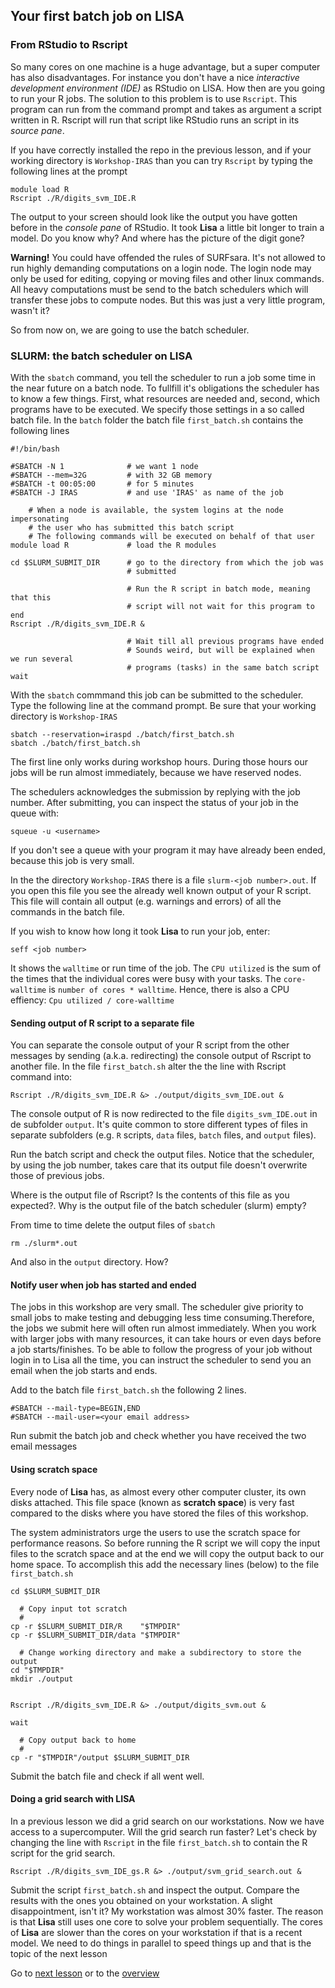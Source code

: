 ## Your first batch job on LISA

### From RStudio to Rscript

So many cores on one machine is a huge advantage, but a super computer has also disadvantages.
For instance you don't have a nice _interactive development environment (IDE)_ as RStudio on LISA. How then are you going to run your R jobs. The solution to this problem is to use `Rscript`.
This program can run from the command prompt and takes as argument a script written in R. Rscript will run that script like RStudio runs an script in its _source pane_.

If you have correctly installed the repo in the previous lesson, and if your working directory is `Workshop-IRAS` than you can try `Rscript` by typing the following lines at the prompt

```
module load R
Rscript ./R/digits_svm_IDE.R
```

The output to your screen should look like the output you have gotten before in the _console pane_ of RStudio. It took **Lisa** a little bit longer to train a model. Do you know why? And where has the picture of the digit gone?

**Warning!** You could have offended the rules of SURFsara. It's not allowed to run highly demanding computations on a login node. The login node may only be used for editing, copying or moving files and other linux commands. All heavy computations must be send to the batch schedulers which will transfer these jobs to compute nodes. But this was just a very little program, wasn't it?

So from now on, we are going to use the batch scheduler. 

### SLURM: the batch scheduler on LISA

With the `sbatch` command, you tell the scheduler to run a job some time in the near future on a batch node. To fullfill it's obligations the scheduler has to know a few things. First, what resources are needed and, second, which programs have to be executed. We specify those settings in a so called batch file. In the `batch` folder the batch file `first_batch.sh` contains the following lines

```
#!/bin/bash           
                    
#SBATCH -N 1              # we want 1 node
#SBATCH --mem=32G         # with 32 GB memory
#SBATCH -t 00:05:00       # for 5 minutes
#SBATCH -J IRAS           # and use 'IRAS' as name of the job

    # When a node is available, the system logins at the node impersonating
    # the user who has submitted this batch script
    # The following commands will be executed on behalf of that user
module load R             # load the R modules

cd $SLURM_SUBMIT_DIR      # go to the directory from which the job was
                          # submitted
                          
                          # Run the R script in batch mode, meaning that this
                          # script will not wait for this program to end
Rscript ./R/digits_svm_IDE.R &

                          # Wait till all previous programs have ended
                          # Sounds weird, but will be explained when we run several 
                          # programs (tasks) in the same batch script
wait
```

With the `sbatch` commmand this job can be submitted to the scheduler. Type the following line at the command prompt. Be sure that your working directory is `Workshop-IRAS`

```
sbatch --reservation=iraspd ./batch/first_batch.sh
sbatch ./batch/first_batch.sh
```

The first line only works during workshop hours. During those hours our jobs will be run almost immediately, because we have reserved nodes.

The schedulers acknowledges the submission by replying with the job number.
After submitting, you can inspect the status of your job in the queue with:

```
squeue -u <username>
```

If you don't see a queue with your program it may have already been ended, because this job is very small.

In the the directory `Workshop-IRAS` there is a file `slurm-<job number>.out`. If you open this file you see the already well known output of your R script. This file will contain all output (e.g. warnings and errors) of all the commands in the batch file.

If you wish to know how long it took **Lisa** to run your job, enter:

```
seff <job number>
```

It shows the `walltime` or run time of the job. The `CPU utilized` is the sum of the times that the individual cores were busy with your tasks. The `core-walltime` is `number of cores * walltime`. Hence, there is also a CPU effiency: `Cpu utilized / core-walltime`

#### Sending output of R script to a separate file

You can separate the console output of your R script from the other messages by sending (a.k.a. redirecting) the console output of Rscript to another file. In the file `first_batch.sh` alter the the line with Rscript command into:

```
Rscript ./R/digits_svm_IDE.R &> ./output/digits_svm_IDE.out &
```

The console output of R is now redirected to the file `digits_svm_IDE.out` in de subfolder `output`. It's quite common to store different types of files in separate subfolders (e.g. `R` scripts, `data` files, `batch` files, and `output` files).

Run the batch script and check the output files. Notice that the scheduler, by using the job number, takes care that its output file doesn't overwrite those of previous jobs.

Where is the output file of Rscript? Is the contents of this file as you expected?. Why is the output file of the batch scheduler (slurm) empty?

From time to time delete the output files of `sbatch`

```
rm ./slurm*.out
```

And also in the `output` directory. How?


#### Notify user when job has started and ended

The jobs in this workshop are very small. The scheduler give priority to small jobs to make testing and debugging less time consuming.Therefore, the jobs we submit here will often run almost immediately. When you work with larger jobs with many resources, it can take hours or even days before a job starts/finishes. To be able to follow the progress of your job without login in to Lisa all the time, you can instruct the scheduler to send you an email when the job starts and ends.

Add to the batch file `first_batch.sh` the following 2 lines.

```
#SBATCH --mail-type=BEGIN,END
#SBATCH --mail-user=<your email address>
```

Run submit the batch job and check whether you have received the two email messages


#### Using **scratch** space

Every node of **Lisa** has, as almost every other computer cluster, its own disks attached. This file space (known as **scratch space**) is very fast compared to the disks where you have stored the files of this workshop.

The system administrators urge the users to use the scratch space for performance reasons. So before running the R script we will copy the input files to the scratch space and at the end we will copy the output back to our home space. To accomplish this add the necessary lines (below) to the file `first_batch.sh`

```
cd $SLURM_SUBMIT_DIR

  # Copy input tot scratch
  #
cp -r $SLURM_SUBMIT_DIR/R    "$TMPDIR"
cp -r $SLURM_SUBMIT_DIR/data "$TMPDIR"

  # Change working directory and make a subdirectory to store the output
cd "$TMPDIR"
mkdir ./output


Rscript ./R/digits_svm_IDE.R &> ./output/digits_svm.out &

wait

  # Copy output back to home
  # 
cp -r "$TMPDIR"/output $SLURM_SUBMIT_DIR
```

Submit the batch file and check if all went well.

#### Doing a grid search with LISA

In a previous lesson we did a grid search on our workstations. Now we have access to a supercomputer. Will the grid search run faster? Let's check by changing the line with `Rscript` in the file `first_batch.sh` to contain the R script for the grid search.

```
Rscript ./R/digits_svm_IDE_gs.R &> ./output/svm_grid_search.out &
```

Submit the script `first_batch.sh` and inspect the output. Compare the results with the ones you obtained on your workstation. A slight disappointment, isn't it? My workstation was almost 30% faster. The reason is that **Lisa** still uses one core to solve your problem sequentially. The cores of **Lisa** are slower than the cores on your workstation if that is a recent model. We need to do things in parallel to speed things up and that is the topic of the next lesson

Go to [next lesson](./hpc_on_lisa.md) or to the [overview](./overview.md)














